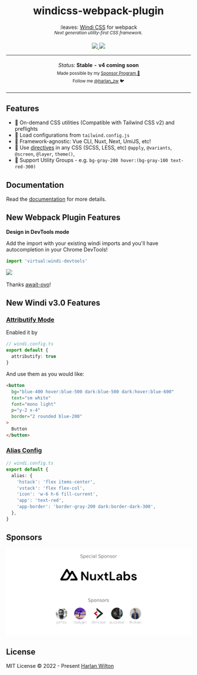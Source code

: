 <h1 align='center'>windicss-webpack-plugin</h1>

<p align='center'>:leaves: <a href="https://github.com/windicss/windicss">Windi CSS</a> for webpack️<br>
<sup><em>Next generation utility-first CSS framework.</em></sup>
</p>

<p align='center'>
<a href='https://www.npmjs.com/package/windicss-webpack-plugin'>
<img src='https://img.shields.io/npm/v/windicss-webpack-plugin?color=0EA5E9&label='>
</a>
<a href='https://github.com/windicss/windicss-webpack-plugin/actions/workflows/test.yml'>
<img src='https://github.com/windicss/windicss-webpack-plugin/actions/workflows/test.yml/badge.svg' >
</a>
</p>

<p align="center">
<table>
<tbody>
<td align="center">
<img width="2000" height="0" /><br>
<i>Status:</i> <b>Stable - v4 coming soon</b><br>
<sub>Made possible by my <a href="https://github.com/sponsors/harlan-zw">Sponsor Program 💖</a><br> Follow me <a href="https://twitter.com/harlan_zw">@harlan_zw</a> 🐦</sub><br>
<img width="2000" height="0" />
</td>
</tbody>
</table>
</p>

## Features

- 🧩 On-demand CSS utilities (Compatible with Tailwind CSS v2) and preflights
- 🍃 Load configurations from `tailwind.config.js`
- 🤝 Framework-agnostic: Vue CLI, Nuxt, Next, UmiJS, etc!
- 📄 Use [directives](https://windicss.org/features/directives.html) in any CSS (SCSS, LESS, etc) `@apply`, `@variants`, `@screen`, `@layer`, `theme()`,
- 🎳 Support Utility Groups - e.g. `bg-gray-200 hover:(bg-gray-100 text-red-300)`

## Documentation

Read the [documentation](https://windicss.org/integrations/webpack.html) for more details.

## New Webpack Plugin Features

**Design in DevTools mode**

Add the import with your existing windi imports and you'll have autocompletion in your Chrome DevTools!

```js
import 'virtual:windi-devtools'
```

<img src="https://user-images.githubusercontent.com/41503212/163978055-9be54838-5156-47ca-a2e7-f94480806002.gif" width="300" />

Thanks [await-ovo](https://github.com/await-ovo)!

## New Windi v3.0 Features

### [Attributify Mode](https://windicss.org/posts/v30.html#attributify-mode)

Enabled it by

```ts
// windi.config.ts
export default {
  attributify: true
}
```

And use them as you would like:

```html
<button 
  bg="blue-400 hover:blue-500 dark:blue-500 dark:hover:blue-600"
  text="sm white"
  font="mono light"
  p="y-2 x-4"
  border="2 rounded blue-200"
>
  Button
</button>
```

### [Alias Config](https://windicss.org/posts/v30.html#alias-config)

```ts
// windi.config.ts
export default {
  alias: {
    'hstack': 'flex items-center',
    'vstack': 'flex flex-col',
    'icon': 'w-6 h-6 fill-current',
    'app': 'text-red',
    'app-border': 'border-gray-200 dark:border-dark-300',
  },
}
```

## Sponsors

<p align="center">
  <a href="https://raw.githubusercontent.com/harlan-zw/static/main/sponsors.png">
    <img src='https://raw.githubusercontent.com/harlan-zw/static/main/sponsors.png'/>
  </a>
</p>

## License

MIT License © 2022 - Present [Harlan Wilton](https://github.com/harlan-zw)
